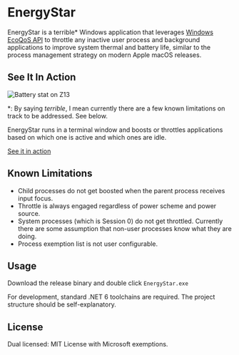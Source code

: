 # EnergyStar

EnergyStar is a terrible* Windows application that leverages [Windows EcoQoS API](https://devblogs.microsoft.com/performance-diagnostics/introducing-ecoqos/) to throttle any inactive user process and background applications to improve system thermal and battery life, similar to the process management strategy on modern Apple macOS releases.

## See It In Action

![Battery stat on Z13](https://pbs.twimg.com/media/FY5oAiFVQAAlR5d?format=png&name=medium)

*: By saying _terrible_, I mean currently there are a few known limitations on track to be addressed. See below.

EnergyStar runs in a terminal window and boosts or throttles applications based on which one is active and which ones are idle.

[See it in action](https://replayable.io/replay/62f95b3f8716cc0062b9dfc8)

## Known Limitations

* Child processes do not get boosted when the parent process receives input focus.
* Throttle is always engaged regardless of power scheme and power source.
* System processes (which is Session 0) do not get throttled. Currently there are some assumption that non-user processes know what they are doing.
* Process exemption list is not user configurable.

## Usage

Download the release binary and double click `EnergyStar.exe`

For development, standard .NET 6 toolchains are required. The project structure should be self-explanatory.

## License

Dual licensed: MIT License with Microsoft exemptions.

